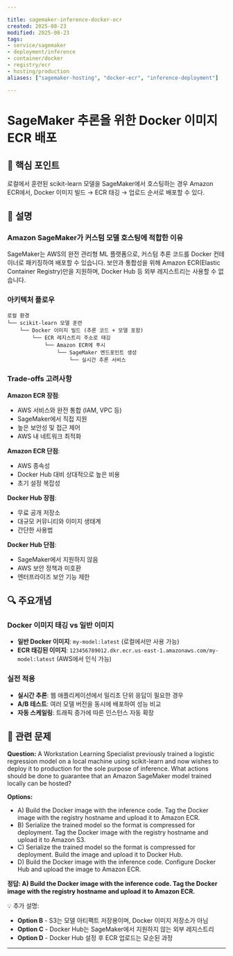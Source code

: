 ```yaml
---

title: sagemaker-inference-docker-ecr
created: 2025-08-23
modified: 2025-08-23
tags:
- service/sagemaker
- deployment/inference
- container/docker
- registry/ecr
- hosting/production
aliases: ["sagemaker-hosting", "docker-ecr", "inference-deployment"]

---
```


# SageMaker 추론을 위한 Docker 이미지 ECR 배포

## 🎯 핵심 포인트

로컬에서 훈련된 scikit-learn 모델을 SageMaker에서 호스팅하는 경우 Amazon ECR에서, Docker 이미지 빌드 → ECR 태깅 → 업로드 순서로 배포할 수 있다.

## 📝 설명

### Amazon SageMaker가 커스텀 모델 호스팅에 적합한 이유

SageMaker는 AWS의 완전 관리형 ML 플랫폼으로, 커스텀 추론 코드를 Docker 컨테이너로 패키징하여 배포할 수 있습니다. 보안과 통합성을 위해 Amazon ECR(Elastic Container Registry)만을 지원하며, Docker Hub 등 외부 레지스트리는 사용할 수 없습니다.

### 아키텍처 플로우

```
로컬 환경
└── scikit-learn 모델 훈련
    └── Docker 이미지 빌드 (추론 코드 + 모델 포함)
        └── ECR 레지스트리 주소로 태깅
            └── Amazon ECR에 푸시
                └── SageMaker 엔드포인트 생성
                    └── 실시간 추론 서비스
```

### Trade-offs 고려사항

**Amazon ECR 장점**:
- AWS 서비스와 완전 통합 (IAM, VPC 등)
- SageMaker에서 직접 지원
- 높은 보안성 및 접근 제어
- AWS 내 네트워크 최적화

**Amazon ECR 단점**:
- AWS 종속성
- Docker Hub 대비 상대적으로 높은 비용
- 초기 설정 복잡성

**Docker Hub 장점**:
- 무료 공개 저장소
- 대규모 커뮤니티와 이미지 생태계
- 간단한 사용법

**Docker Hub 단점**:
- SageMaker에서 지원하지 않음
- AWS 보안 정책과 미호환
- 엔터프라이즈 보안 기능 제한

## 🔍 주요개념

### Docker 이미지 태깅 vs 일반 이미지

- **일반 Docker 이미지**: `my-model:latest` (로컬에서만 사용 가능)
- **ECR 태깅된 이미지**: `123456789012.dkr.ecr.us-east-1.amazonaws.com/my-model:latest` (AWS에서 인식 가능)

### 실전 적용

- **실시간 추론**: 웹 애플리케이션에서 밀리초 단위 응답이 필요한 경우
- **A/B 테스트**: 여러 모델 버전을 동시에 배포하여 성능 비교
- **자동 스케일링**: 트래픽 증가에 따른 인스턴스 자동 확장

## 📝 관련 문제

**Question:** A Workstation Learning Specialist previously trained a logistic regression model on a local machine using scikit-learn and now wishes to deploy it to production for the sole purpose of inference. What actions should be done to guarantee that an Amazon SageMaker model trained locally can be hosted?

**Options:**

- A) Build the Docker image with the inference code. Tag the Docker image with the registry hostname and upload it to Amazon ECR.
- B) Serialize the trained model so the format is compressed for deployment. Tag the Docker image with the registry hostname and upload it to Amazon S3.
- C) Serialize the trained model so the format is compressed for deployment. Build the image and upload it to Docker Hub.
- D) Build the Docker image with the inference code. Configure Docker Hub and upload the image to Amazon ECR.

**정답: A) Build the Docker image with the inference code. Tag the Docker image with the registry hostname and upload it to Amazon ECR.**

💡 추가 설명:

- **Option B** - S3는 모델 아티팩트 저장용이며, Docker 이미지 저장소가 아님
- **Option C** - Docker Hub는 SageMaker에서 지원하지 않는 외부 레지스트리
- **Option D** - Docker Hub 설정 후 ECR 업로드는 모순된 과정

---